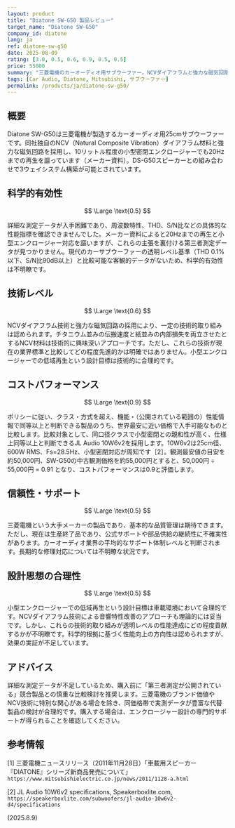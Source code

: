 ```yaml
---
layout: product
title: "Diatone SW-G50 製品レビュー"
target_name: "Diatone SW-G50"
company_id: diatone
lang: ja
ref: diatone-sw-g50
date: 2025-08-09
rating: [3.0, 0.5, 0.6, 0.9, 0.5, 0.5]
price: 55000
summary: "三菱電機のカーオーディオ用サブウーファー。NCVダイアフラムと強力な磁気回路を採用するが、客観測定の公開が限られ総合的な競争力は限定的"
tags: [Car Audio, Diatone, Mitsubishi, サブウーファー]
permalink: /products/ja/diatone-sw-g50/
---
```

## 概要

Diatone SW-G50は三菱電機が製造するカーオーディオ用25cmサブウーファーです。同社独自のNCV（Natural Composite Vibration）ダイアフラム材料と強力な磁気回路を採用し、10リットル程度の小型密閉エンクロージャーでも20Hzまでの再生を謳っています（メーカー資料）。DS-G50スピーカーとの組み合わせで3ウェイシステム構築が可能とされています。

## 科学的有効性

$$ \Large \text{0.5} $$

詳細な測定データが入手困難であり、周波数特性、THD、S/N比などの具体的な性能指標を確認できませんでした。メーカー資料によると20Hzまでの再生と小型エンクロージャー対応を謳いますが、これらの主張を裏付ける第三者測定データが見つかりません。現代のカーサブウーファーの透明レベル基準（THD 0.1%以下、S/N比90dB以上）と比較可能な客観的データがないため、科学的有効性は不明瞭です。

## 技術レベル

$$ \Large \text{0.6} $$

NCVダイアフラム技術と強力な磁気回路の採用により、一定の技術的取り組みは認められます。チタニウム並みの伝搬速度と紙並みの内部損失を両立させたとするNCV材料は技術的に興味深いアプローチです。ただし、これらの技術が現在の業界標準と比較してどの程度先進的かは明確ではありません。小型エンクロージャーでの低域再生という設計目標は技術的に合理的です。

## コストパフォーマンス

$$ \Large \text{0.9} $$

ポリシーに従い、クラス・方式を超え、機能・（公開されている範囲の）性能情報で同等以上と判断できる製品のうち、世界最安に近い価格で入手可能なものと比較します。比較対象として、同口径クラスで小型密閉との親和性が高く、仕様上同等以上と判断できるJL Audio 10W6v2を採用します。10W6v2は25cm径、600W RMS、Fs=28.5Hz、小型密閉対応が周知です［2］。観測最安値の目安を約50,000円、SW-G50の中古観測価格を約55,000円とすると、50,000円 ÷ 55,000円 = 0.91 となり、コストパフォーマンスは0.9と評価します。

## 信頼性・サポート

$$ \Large \text{0.5} $$

三菱電機という大手メーカーの製品であり、基本的な品質管理は期待できます。ただし、現在は生産終了品であり、公式サポートや部品供給の継続性に不確実性があります。カーオーディオ業界の平均的なサポート体制レベルと判断されます。長期的な修理対応については不明瞭な状況です。

## 設計思想の合理性

$$ \Large \text{0.5} $$

小型エンクロージャーでの低域再生という設計目標は車載環境において合理的です。NCVダイアフラム技術による音響特性改善のアプローチも理論的には妥当です。しかし、これらの技術的取り組みが透明レベルの性能達成にどの程度貢献するかが不明瞭です。科学的根拠に基づく性能向上の方向性は認められますが、効果の実証が不足しています。

## アドバイス

詳細な測定データが不足しているため、購入前に「第三者測定が公開されている」競合製品との慎重な比較検討を推奨します。三菱電機のブランド価値やNCV技術に特別な関心がある場合を除き、同価格帯で実測データが豊富な代替製品の検討が合理的です。購入する場合は、エンクロージャー設計の専門的サポートが得られることを確認してください。

## 参考情報

[1] 三菱電機ニュースリリース（2011年11月28日）「車載用スピーカー『DIATONE』シリーズ新商品発売について」`https://www.mitsubishielectric.co.jp/news/2011/1128-a.html`

[2] JL Audio 10W6v2 specifications, Speakerboxlite.com, `https://speakerboxlite.com/subwoofers/jl-audio-10w6v2-d4/specifications`

(2025.8.9)